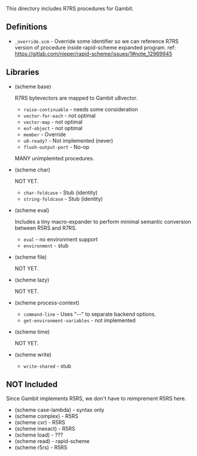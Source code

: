 This directory includes R7RS procedures for Gambit.

Definitions
-----------

- `_override.scm` - Override some identifier so we can reference
  R7RS version of procedure inside rapid-scheme expanded program.
  ref: https://gitlab.com/nieper/rapid-scheme/issues/1#note_12969945


Libraries
---------

- (scheme base)

  R7RS bytevectors are mapped to Gambit u8vector.

  * `raise-continuable` - needs some consideration
  * `vector-for-each` - not optimal
  * `vector-map` - not optimal
  * `eof-object` - not optimal
  * `member` - Override
  * `u8-ready?` - Not implemented (never)
  * `flush-output-port` - No-op

  MANY unimplemted procedures.

- (scheme char)

  NOT YET.

  * `char-foldcase` - Stub (identity)
  * `string-foldcase` - Stub (identity)

- (scheme eval)

  Includes a tiny macro-expander to perform minimal semantic conversion
  between R5RS and R7RS.

  * `eval` - no environment support
  * `environment` - stub

- (scheme file)

  NOT YET.

- (scheme lazy)

  NOT YET.

- (scheme process-context)

  * `command-line` - Uses "--" to separate backend options.
  * `get-environment-variables` - not implemented

- (scheme time)

  NOT YET.

- (scheme write)

  * `write-shared` - stub


NOT Included
------------

Since Gambit implements R5RS, we don't have to reimprement R5RS here.

 - (scheme case-lambda) - syntax only
 - (scheme complex)     - R5RS
 - (scheme cxr)         - R5RS
 - (scheme inexact)     - R5RS
 - (scheme load)        - ???
 - (scheme read)        - rapid-scheme
 - (scheme r5rs)        - R5RS

